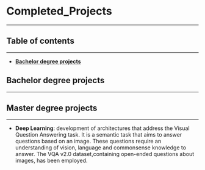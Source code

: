 # Completed_Projects
***

## Table of contents
***
* [**Bachelor degree projects**](#bachelor-degree)

## Bachelor degree projects
***

## Master degree projects
***

* **Deep Learning**: development of architectures that address the Visual Question Answering task. It is a semantic task that aims to answer questions based on an image.
These questions require an understanding of vision, language and commonsense knowledge to answer. The VQA v2.0 dataset,containing open-ended questions about images, has been employed.
